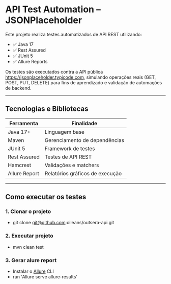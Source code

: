 # API Test Automation – JSONPlaceholder

Este projeto realiza testes automatizados de API REST utilizando:
- ✅ Java 17
- ✅ Rest Assured
- ✅ JUnit 5
- ✅ Allure Reports

Os testes são executados contra a API pública https://jsonplaceholder.typicode.com, simulando operações reais (GET, POST, PUT, DELETE) para fins de aprendizado e validação de automações de backend.

---

## Tecnologias e Bibliotecas

| Ferramenta        | Finalidade                          |
|-------------------|--------------------------------------|
| Java 17+          | Linguagem base                       |
| Maven             | Gerenciamento de dependências        |
| JUnit 5           | Framework de testes                  |
| Rest Assured      | Testes de API REST                   |
| Hamcrest          | Validações e matchers                |
| Allure Report     | Relatórios gráficos de execução      |


---

## Como executar os testes

### 1. Clonar o projeto

* git clone git@github.com:oileans/outsera-api.git


### 2. Executar projeto

* mvn clean test

### 3. Gerar alure report

* Instalar o [Allure](https://github.com/allure-framework/allure2/releases) CLI
* run 'Allure serve allure-results'

